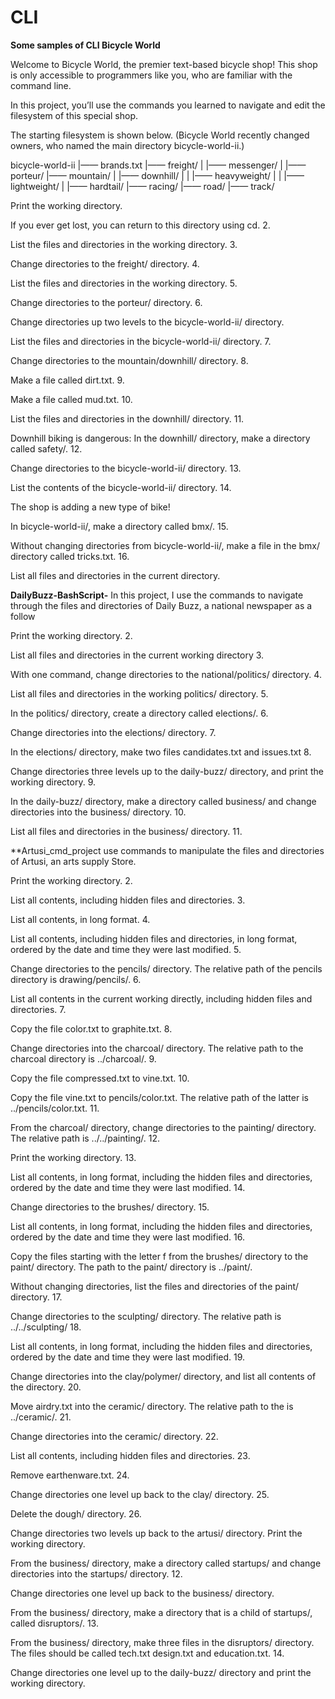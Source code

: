 # CLI
**Some samples of CLI Bicycle World**

Welcome to Bicycle World, the premier text-based bicycle shop! This shop is only accessible to programmers like you, who are familiar with the command line.

In this project, you’ll use the commands you learned to navigate and edit the filesystem of this special shop.

The starting filesystem is shown below. (Bicycle World recently changed owners, who named the main directory bicycle-world-ii.)

bicycle-world-ii |—— brands.txt |—— freight/ | |—— messenger/ | |—— porteur/ |—— mountain/ | |—— downhill/ | | |—— heavyweight/ | | |—— lightweight/ | |—— hardtail/ |—— racing/ |—— road/ |—— track/

Print the working directory.

If you ever get lost, you can return to this directory using cd. 2.

List the files and directories in the working directory. 3.

Change directories to the freight/ directory. 4.

List the files and directories in the working directory. 5.

Change directories to the porteur/ directory. 6.

Change directories up two levels to the bicycle-world-ii/ directory.

List the files and directories in the bicycle-world-ii/ directory. 7.

Change directories to the mountain/downhill/ directory. 8.

Make a file called dirt.txt. 9.

Make a file called mud.txt. 10.

List the files and directories in the downhill/ directory. 11.

Downhill biking is dangerous: In the downhill/ directory, make a directory called safety/. 12.

Change directories to the bicycle-world-ii/ directory. 13.

List the contents of the bicycle-world-ii/ directory. 14.

The shop is adding a new type of bike!

In bicycle-world-ii/, make a directory called bmx/. 15.

Without changing directories from bicycle-world-ii/, make a file in the bmx/ directory called tricks.txt. 16.

List all files and directories in the current directory.


**DailyBuzz-BashScript-**
In this project, I use the commands to navigate through the files and directories of Daily Buzz, a national newspaper as a follow

Print the working directory. 2.

List all files and directories in the current working directory 3.

With one command, change directories to the national/politics/ directory. 4.

List all files and directories in the working politics/ directory. 5.

In the politics/ directory, create a directory called elections/. 6.

Change directories into the elections/ directory. 7.

In the elections/ directory, make two files candidates.txt and issues.txt 8.

Change directories three levels up to the daily-buzz/ directory, and print the working directory. 9.

In the daily-buzz/ directory, make a directory called business/ and change directories into the business/ directory. 10.

List all files and directories in the business/ directory. 11.

**Artusi_cmd_project
use commands to manipulate the files and directories of Artusi, an arts supply Store.

Print the working directory. 2.

List all contents, including hidden files and directories. 3.

List all contents, in long format. 4.

List all contents, including hidden files and directories, in long format, ordered by the date and time they were last modified. 5.

Change directories to the pencils/ directory. The relative path of the pencils directory is drawing/pencils/. 6.

List all contents in the current working directly, including hidden files and directories. 7.

Copy the file color.txt to graphite.txt. 8.

Change directories into the charcoal/ directory. The relative path to the charcoal directory is ../charcoal/. 9.

Copy the file compressed.txt to vine.txt. 10.

Copy the file vine.txt to pencils/color.txt. The relative path of the latter is ../pencils/color.txt. 11.

From the charcoal/ directory, change directories to the painting/ directory. The relative path is ../../painting/. 12.

Print the working directory. 13.

List all contents, in long format, including the hidden files and directories, ordered by the date and time they were last modified. 14.

Change directories to the brushes/ directory. 15.

List all contents, in long format, including the hidden files and directories, ordered by the date and time they were last modified. 16.

Copy the files starting with the letter f from the brushes/ directory to the paint/ directory. The path to the paint/ directory is ../paint/.

Without changing directories, list the files and directories of the paint/ directory. 17.

Change directories to the sculpting/ directory. The relative path is ../../sculpting/ 18.

List all contents, in long format, including the hidden files and directories, ordered by the date and time they were last modified. 19.

Change directories into the clay/polymer/ directory, and list all contents of the directory. 20.

Move airdry.txt into the ceramic/ directory. The relative path to the is ../ceramic/. 21.

Change directories into the ceramic/ directory. 22.

List all contents, including hidden files and directories. 23.

Remove earthenware.txt. 24.

Change directories one level up back to the clay/ directory. 25.

Delete the dough/ directory. 26.

Change directories two levels up back to the artusi/ directory. Print the working directory.

From the business/ directory, make a directory called startups/ and change directories into the startups/ directory. 12.

Change directories one level up back to the business/ directory.

From the business/ directory, make a directory that is a child of startups/, called disruptors/. 13.

From the business/ directory, make three files in the disruptors/ directory. The files should be called tech.txt design.txt and education.txt. 14.

Change directories one level up to the daily-buzz/ directory and print the working directory.

